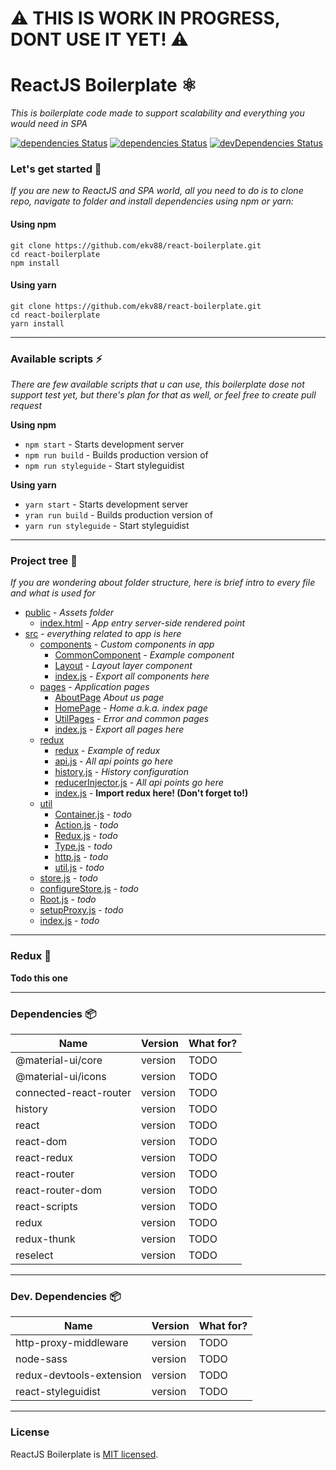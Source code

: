 
# ⚠ THIS IS WORK IN PROGRESS, DONT USE IT YET! ⚠

# ReactJS Boilerplate ⚛ 
*This is boilerplate code made to support scalability and everything you would need in SPA*

[![dependencies Status](https://img.shields.io/circleci/build/github/ekv88/react-boilerplate/master.svg)](https://circleci.com/gh/ekv88/react-boilerplate)
[![dependencies Status](https://david-dm.org/ekv88/react-boilerplate/master/status.svg)](https://david-dm.org/ekv88/react-boilerplate/master)
[![devDependencies Status](https://david-dm.org/ekv88/react-boilerplate/master/dev-status.svg)](https://david-dm.org/ekv88/react-boilerplate/master?type=dev)

### Let's get started 🚀
*If you are new to ReactJS and SPA world, all you need to do is to clone repo, navigate to folder and install dependencies using npm or yarn:*
#### Using npm
```shell script
git clone https://github.com/ekv88/react-boilerplate.git
cd react-boilerplate
npm install
```
#### Using yarn
```shell script
git clone https://github.com/ekv88/react-boilerplate.git
cd react-boilerplate
yarn install
```

---

### Available scripts ⚡
*There are few available scripts that u can use, this boilerplate dose not support test yet, but there's plan for that as well, or feel free to create pull request*

**Using npm**
* `npm start` - Starts development server
* `npm run build` - Builds production version of 
* `npm run styleguide` - Start styleguidist

**Using yarn**
* `yarn start` - Starts development server
* `yran run build` - Builds production version of 
* `yarn run styleguide` - Start styleguidist

---

### Project tree 🌳
*If you are wondering about folder structure, here is brief intro to every file and what is used for*
 * [public](./public) - *Assets folder*
   * [index.html](./public/index.html) - *App entry server-side rendered point*
 * [src](./src) - *everything related to app is here*
   * [components](./src/components) - *Custom components in app*
     * [CommonComponent](./src/components/CommonComponent) - *Example component*
     * [Layout](./src/components/Layout) - *Layout layer component*
     * [index.js](./src/components/index.js) - *Export all components here*
   * [pages](./src/pages) - *Application pages*
     * [AboutPage](./src/pages/AboutPage) *About us page*
     * [HomePage](./src/pages/HomePage) - *Home a.k.a. index page*
     * [UtilPages](./src/pages/UtilPages) - *Error and common pages*
     * [index.js](./src/pages/index.js) - *Export all pages here*
   * [redux](./src/redux)
     * [redux](./src/redux/doggos) - *Example of redux*
     * [api.js](./src/redux/api.js) - *All api points go here*
     * [history.js](./src/redux/history.js) - *History configuration*
     * [reducerInjector.js](./src/redux/reducerInjector.js) - *All api points go here*
     * [index.js](./src/redux/index.js) - **Import redux here! (Don't forget to!)**
   * [util](./src/util)
     * [Container.js](./src/util/Container.js) - *todo*
     * [Action.js](./src/util/Action.js) - *todo*
     * [Redux.js](./src/util/Redux.js) - *todo*
     * [Type.js](./src/util/Type.js) - *todo*
     * [http.js](./src/util/http.js) - *todo*
     * [util.js](./src/util/util.js) - *todo*
   * [store.js](./src/store.js) - *todo*
   * [configureStore.js](./src/configureStore.js) - *todo*
   * [Root.js](./src/Root.js) - *todo*
   * [setupProxy.js](./src/setupProxy.js) - *todo*
   * [index.js](./src/index.js) - *todo*
   
   
---

### Redux 🔄

**Todo this one**

---

### Dependencies 📦
| Name                  |Version    | What for?    |
|-----------------------|-----------| -------------|
|@material-ui/core      |version    |TODO          |
|@material-ui/icons     |version    |TODO          |
|connected-react-router |version    |TODO          |
|history                |version    |TODO          |
|react                  |version    |TODO          |
|react-dom              |version    |TODO          |
|react-redux            |version    |TODO          |
|react-router           |version    |TODO          |
|react-router-dom       |version    |TODO          |
|react-scripts          |version    |TODO          |
|redux                  |version    |TODO          |
|redux-thunk            |version    |TODO          |
|reselect               |version    |TODO          |


--- 

### Dev. Dependencies 📦
| Name                    | Version   | What for?    |
|-------------------------|-----------| -------------|
|http-proxy-middleware    |version    |TODO          |
|node-sass                |version    |TODO          |
|redux-devtools-extension |version    |TODO          |
|react-styleguidist       |version    |TODO          |

---

### License

ReactJS Boilerplate is [MIT licensed](./LICENSE).